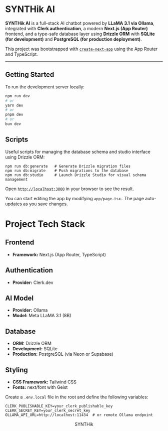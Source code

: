 # SYNTHik AI

**SYNTHik AI** is a full-stack AI chatbot powered by **LLaMA 3.1 via Ollama**, integrated with **Clerk authentication**, a modern **Next.js (App Router)** frontend, and a type-safe database layer using **Drizzle ORM** with **SQLite (for development)** and **PostgreSQL (for production deployment)**.

This project was bootstrapped with [`create-next-app`](https://nextjs.org/docs/app/api-reference/cli/create-next-app) using the App Router and TypeScript.

---

## Getting Started

To run the development server locally:

```bash
npm run dev
# or
yarn dev
# or
pnpm dev
# or
bun dev
```

## Scripts
Useful scripts for managing the database schema and studio interface using Drizzle ORM:
```
npm run db:generate   # Generate Drizzle migration files
npm run db:migrate    # Push migrations to the database
npm run db:studio     # Launch Drizzle Studio for visual schema management

```
Open [`http://localhost:3000`](http://localhost:3000) in your browser to see the result.

You can start editing the app by modifying `app/page.tsx.` The page auto-updates as you save changes.

# Project Tech Stack

## Frontend
- **Framework:** Next.js (App Router, TypeScript)

## Authentication
- **Provider:** Clerk.dev

## AI Model
- **Provider:** Ollama
- **Model:** Meta LLaMA 3.1 (8B)

## Database
- **ORM:** Drizzle ORM
- **Development:** SQLite
- **Production:** PostgreSQL (via Neon or Supabase)

## Styling
- **CSS Framework:** Tailwind CSS
- **Fonts:** next/font with Geist

Create a `.env.local` file in the root and define the following variables:
```
CLERK_PUBLISHABLE_KEY=your_clerk_publishable_key
CLERK_SECRET_KEY=your_clerk_secret_key
OLLAMA_API_URL=http://localhost:11434  # or remote Ollama endpoint
```


<div align="center">SYNTHik</div>
